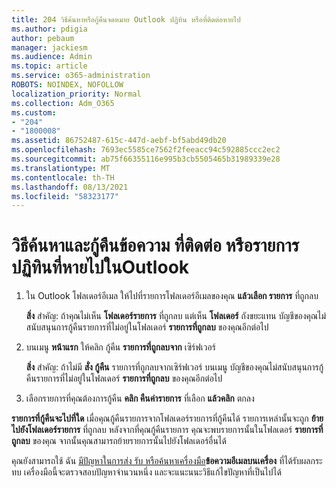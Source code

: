 ```yaml
---
title: 204 วิธีค้นหาหรือกู้คืนจดหมาย Outlook ปฏิทิน หรือที่ติดต่อหายไป
ms.author: pdigia
author: pebaum
manager: jackiesm
ms.audience: Admin
ms.topic: article
ms.service: o365-administration
ROBOTS: NOINDEX, NOFOLLOW
localization_priority: Normal
ms.collection: Adm_O365
ms.custom:
- "204"
- "1800008"
ms.assetid: 86752487-615c-447d-aebf-bf5abd49db20
ms.openlocfilehash: 7693ec5585ce7562f2feeacc94c592885ccc2ec2
ms.sourcegitcommit: ab75f66355116e995b3cb5505465b31989339e28
ms.translationtype: MT
ms.contentlocale: th-TH
ms.lasthandoff: 08/13/2021
ms.locfileid: "58323177"
---
```

# <a name="how-to-find-and-recover-missing-messages-contacts-or-calendar-items-in-outlook"></a>วิธีค้นหาและกู้คืนข้อความ ที่ติดต่อ หรือรายการปฏิทินที่หายไปในOutlook

1. ใน Outlook โฟลเดอร์อีเมล ให้ไปที่รายการโฟลเดอร์อีเมลของคุณ **แล้วเลือก รายการ** ที่ถูกลบ 

    **สิ่ง** สําคัญ: ถ้าคุณไม่เห็น **โฟลเดอร์รายการ** ที่ถูกลบ แต่เห็น **โฟลเดอร์** ถังขยะแทน บัญชีของคุณไม่สนับสนุนการกู้คืนรายการที่ไม่อยู่ในโฟลเดอร์ **รายการที่ถูกลบ** ของคุณอีกต่อไป

2. บนเมนู **หน้าแรก** ให้คลิก กู้คืน **รายการที่ถูกลบจาก** เซิร์ฟเวอร์ 

    **สิ่ง** สําคัญ: ถ้าไม่มี **สั่ง กู้คืน** รายการที่ถูกลบจากเซิร์ฟเวอร์ บนเมนู บัญชีของคุณไม่สนับสนุนการกู้คืนรายการที่ไม่อยู่ในโฟลเดอร์ **รายการที่ถูกลบ** ของคุณอีกต่อไป

3. เลือกรายการที่คุณต้องการกู้คืน **คลิก คืนค่ารายการ** ที่เลือก **แล้วคลิก** ตกลง

**รายการที่กู้คืนจะไปที่ใด** เมื่อคุณกู้คืนรายการจากโฟลเดอร์รายการที่กู้คืนได้ รายการเหล่านั้นจะถูก **ย้ายไปยังโฟลเดอร์รายการ** ที่ถูกลบ หลังจากที่คุณกู้คืนรายการ คุณจะพบรายการนั้นในโฟลเดอร์ **รายการที่ถูกลบ** ของคุณ จากนั้นคุณสามารถย้ายรายการนั้นไปยังโฟลเดอร์อื่นได้

คุณยังสามารถใช้ ฉัน [มีปัญหาในการส่ง รับ หรือค้นหาเครื่องมือ](https://aka.ms/SaRA-OutlookSendReceive)**ข้อความอีเมลบนเครื่อง** ที่ได้รับผลกระทบ เครื่องมือนี้จะตรวจสอบปัญหาจํานวนหนึ่ง และจะแนะนนะวิธีแก้ไขปัญหาที่เป็นไปได้
